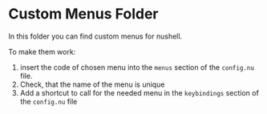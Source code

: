 # Custom Menus Folder

In this folder you can find custom menus for nushell.

To make them work:

1. insert the code of chosen menu into the `menus` section of the `config.nu` file.
2. Check, that the name of the menu is unique
3. Add a shortcut to call for the needed menu in the `keybindings` section of the `config.nu` file

